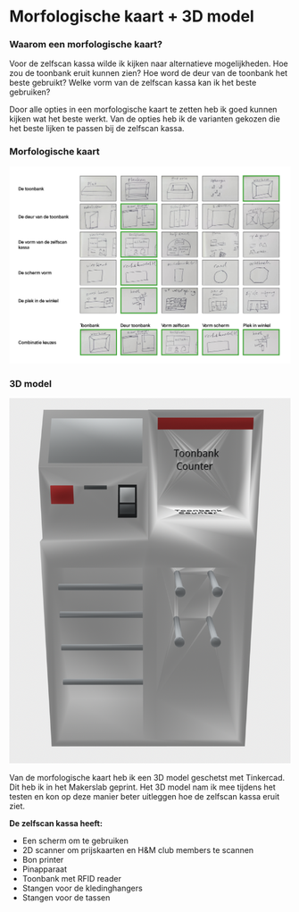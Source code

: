 # Morfologische kaart + 3D model

### Waarom een morfologische kaart?

Voor de zelfscan kassa wilde ik kijken naar alternatieve mogelijkheden. Hoe zou de toonbank eruit kunnen zien? Hoe word de deur van de toonbank het beste gebruikt? Welke vorm van de zelfscan kassa kan ik het beste gebruiken?

Door alle opties in een morfologische kaart te zetten heb ik goed kunnen kijken wat het beste werkt. Van de opties heb ik de varianten gekozen die het beste lijken te passen bij de zelfscan kassa.

### Morfologische kaart

![](../../.gitbook/assets/morfologische-kaart.jpg)

### 3D model

![Model ontworpen via het programma Tinkercad](../../.gitbook/assets/schermafbeelding-2019-05-10-om-14.09.49.png)

Van de morfologische kaart heb ik een 3D model geschetst met Tinkercad. Dit heb ik in het Makerslab geprint. Het 3D model nam ik mee tijdens het testen en kon op deze manier beter uitleggen hoe de zelfscan kassa eruit ziet. 

**De zelfscan kassa heeft:**

* Een scherm om te gebruiken
* 2D scanner om prijskaarten en H&M club members te scannen
* Bon printer
* Pinapparaat
* Toonbank met RFID reader
* Stangen voor de kledinghangers
* Stangen voor de tassen  



